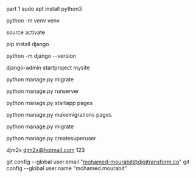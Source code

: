 part 1
sudo apt install python3

python -m venv venv

source activate

pip install django

python -m django --version

django-admin startproject mysite

python manage.py migrate

python manage.py runserver

python manage.py startapp pages

python manage.py makemigrations pages

python manage.py migrate

python manage.py createsuperuser

djm2x
djm2x@hotmail.com
123

git config --global user.email "mohamed-mourabit@digitransform.co"
  git config --global user.name "mohamed.mourabit"